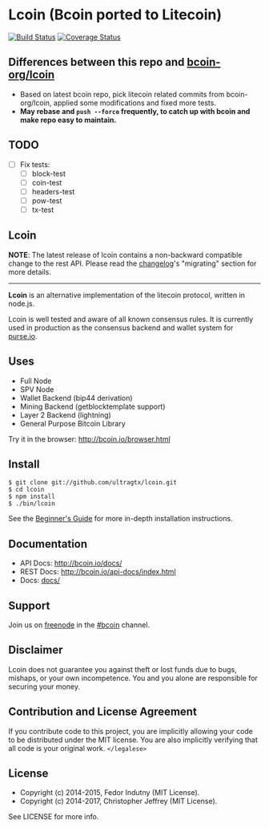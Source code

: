 # Lcoin (Bcoin ported to Litecoin)

[![Build Status][circleci-status-img]][circleci-status-url]
[![Coverage Status][coverage-status-img]][coverage-status-url]

## Differences between this repo and [bcoin-org/lcoin](https://github.com/bcoin-org/lcoin)

* Based on latest bcoin repo, pick litecoin related commits from bcoin-org/lcoin, applied some modifications and fixed more tests.
* **May rebase and `push --force` frequently, to catch up with bcoin and make repo easy to maintain.**

## TODO

* [ ] Fix tests:
    * [ ] block-test
    * [ ] coin-test
    * [ ] headers-test
    * [ ] pow-test
    * [ ] tx-test

## Lcoin

__NOTE__: The latest release of lcoin contains a non-backward compatible change
to the rest API. Please read the [changelog]'s "migrating" section for more
details.

---

**Lcoin** is an alternative implementation of the litecoin protocol, written in
node.js.

Lcoin is well tested and aware of all known consensus rules. It is currently
used in production as the consensus backend and wallet system for
[purse.io][purse].

## Uses

- Full Node
- SPV Node
- Wallet Backend (bip44 derivation)
- Mining Backend (getblocktemplate support)
- Layer 2 Backend (lightning)
- General Purpose Bitcoin Library

Try it in the browser: http://bcoin.io/browser.html

## Install

```
$ git clone git://github.com/ultragtx/lcoin.git
$ cd lcoin
$ npm install
$ ./bin/lcoin
```

See the [Beginner's Guide][guide] for more in-depth installation instructions.

## Documentation

- API Docs: http://bcoin.io/docs/
- REST Docs: http://bcoin.io/api-docs/index.html
- Docs: [docs/](docs/README.md)

## Support

Join us on [freenode][freenode] in the [#bcoin][irc] channel.

## Disclaimer

Lcoin does not guarantee you against theft or lost funds due to bugs, mishaps,
or your own incompetence. You and you alone are responsible for securing your
money.

## Contribution and License Agreement

If you contribute code to this project, you are implicitly allowing your code
to be distributed under the MIT license. You are also implicitly verifying that
all code is your original work. `</legalese>`

## License

- Copyright (c) 2014-2015, Fedor Indutny (MIT License).
- Copyright (c) 2014-2017, Christopher Jeffrey (MIT License).

See LICENSE for more info.

[purse]: https://purse.io
[guide]: https://github.com/bcoin-org/bcoin/blob/master/docs/Beginner's-Guide.md
[freenode]: https://freenode.net/
[irc]: irc://irc.freenode.net/bcoin
[changelog]: https://github.com/bcoin-org/bcoin/blob/master/CHANGELOG.md

[coverage-status-img]: https://codecov.io/gh/bcoin-org/bcoin/badge.svg?branch=master
[coverage-status-url]: https://codecov.io/gh/bcoin-org/bcoin?branch=master
[circleci-status-img]: https://circleci.com/gh/bcoin-org/bcoin/tree/master.svg?style=shield
[circleci-status-url]: https://circleci.com/gh/bcoin-org/bcoin/tree/master
